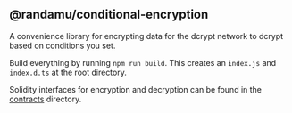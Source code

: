 ## @randamu/conditional-encryption

A convenience library for encrypting data for the dcrypt network to dcrypt based on conditions you set.

Build everything by running `npm run build`. This creates an `index.js` and `index.d.ts` at the root directory.

Solidity interfaces for encryption and decryption can be found in the [contracts](./contracts) directory.